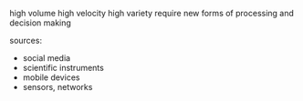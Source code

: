 high volume
high velocity
high variety
require new forms of processing and decision making

sources:
- social media
- scientific instruments
- mobile devices
- sensors, networks